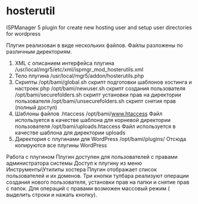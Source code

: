 # hosterutil
ISPManager 5  plugin for create new hosting user and  setup  user directories for wordpress

Плугин реализован в виде нескольких файлов. Файлы разложены по различным директориям.
1.	XML  с описанием интерфейса плугина 
/usr/local/mgr5/etc/xml/ispmgr_mod_hosterutils.xml
2.	Тело плугина
/usr/local/mgr5/addon/hosterutils.php
3.	Скрипты 
/opt/bami/global.sh		скрипт подготовки шаблонов хостинга и  настроек php
/opt/bami/newuser.sh			скрипт создания пользователя
/opt/bami/securefolders.sh		скрипт установки прав на  директории пользователя
/opt/bami/unsecurefolders.sh		скрипт снятия прав (полный доступ)
4.	Шаблоны файлов .htaccess
/opt/bami/www.htaccess		Файл используется в качестве шаблона для корневой  директории пользователя
/opt/bami/uploads.htaccess		Файл используется в качестве шаблона для директории  uploads
5.	Директория с плугинами для WordPress
/opt/bami/plugins/			Отсюда копируются  все плугины WordPress 

Работа с плугином
Плугин доступен для пользователей с правами администратора системы
Доступ к плугину из меню Инструменты\Утилиты хостера
Плугин отображает список пользователей и их доменов.
Три кнопки тулбара реализуют операции создания нового пользователя, установки прав на папки и снятие прав с папок.
Для операций с правами  возможен  массовый режим ( выделить строки и нажать кнопку).
